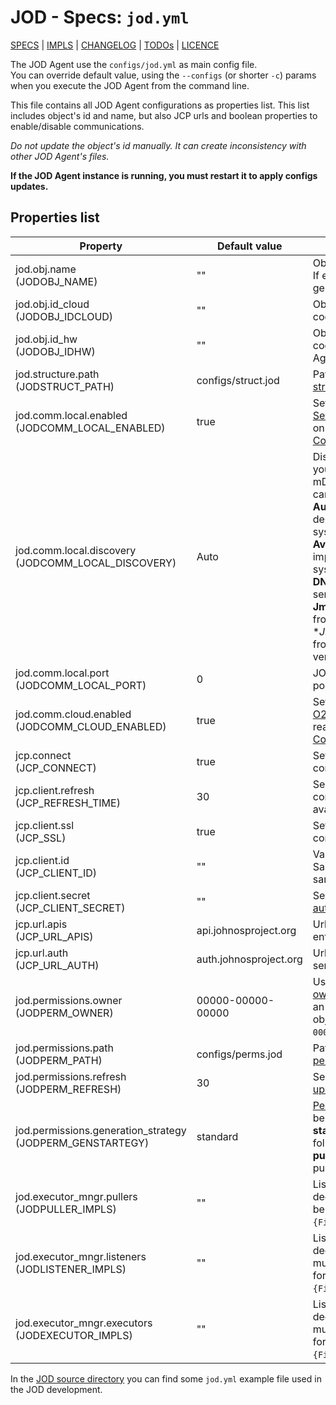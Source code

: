 # JOD - Specs: `jod.yml`

[SPECS](../specs.md) | [IMPLS](../impls.md) | [CHANGELOG](../../CHANGELOG.md) | [TODOs](../../TODOs.md) | [LICENCE](../../LICENCE.md)

The JOD Agent use the ```configs/jod.yml``` as main config file. <br/>
You can override default value, using the ```--configs``` (or shorter ```-c```)
params when you execute the JOD Agent from the command line.

This file contains all JOD Agent configurations as properties list. This list
includes object's id and name, but also JCP urls and boolean properties to
enable/disable communications.

_Do not update the object's id manually. It can create inconsistency with other
JOD Agent's files._

**If the JOD Agent instance is running, you must restart it to apply configs updates.**

## Properties list

| Property                                                      | Default value          | Description                                                                                                                                                                                                                                                                                                                                                                                                                                                                                                                                                              |
|---------------------------------------------------------------|------------------------|--------------------------------------------------------------------------------------------------------------------------------------------------------------------------------------------------------------------------------------------------------------------------------------------------------------------------------------------------------------------------------------------------------------------------------------------------------------------------------------------------------------------------------------------------------------------------|
| jod.obj.name<br/>(JODOBJ_NAME)                                | ""                     | Object's name displayed to End User. If empty a random name will be generated.                                                                                                                                                                                                                                                                                                                                                                                                                                                                                           |
| jod.obj.id_cloud<br/>(JODOBJ_IDCLOUD)                         | ""                     | Object's id, a 17 char length unique code. **Do not edit it manually.**                                                                                                                                                                                                                                                                                                                                                                                                                                                                                                  |
| jod.obj.id_hw<br/>(JODOBJ_IDHW)                               | ""                     | Object's hardware id, a 5 char length code generated once for each JOD Agent.                                                                                                                                                                                                                                                                                                                                                                                                                                                                                            |
| jod.structure.path<br/>(JODSTRUCT_PATH)                       | configs/struct.jod     | Path for the file that define [object's structure](structure.md).                                                                                                                                                                                                                                                                                                                                                                                                                                                                                                        |
| jod.comm.local.enabled<br/>(JODCOMM_LOCAL_ENABLED)            | true                   | Set 'false' to disable the [JOD Local Server](../comm.md#direct-communication) and make object not reachable on local network ([Direct Communication](/docs/features/communication.md#direct-communication)).                                                                                                                                                                                                                                                                                                                                                            |
| jod.comm.local.discovery<br/>(JODCOMM_LOCAL_DISCOVERY)        | Auto                   | Discovery system implementation, you can choose between different mDNS/Bonjour implementations. It can be one of the following values:<br/>**Auto** choose the discovery system depending the detected operating system<br/>**Avahi** use the Avahi daemon implementation, common on linux system<br/>**DNSSD** the default MacOS bonjour service<br/>**JmDNS** java mDNS implementation from [jmdns](https://github.com/jmdns/jmdns) library<br/>**JmmDNS* java mDNS implementation from [jmdns](https://github.com/jmdns/jmdns) library (multiple interfaces version). |
| jod.comm.local.port<br/>(JODCOMM_LOCAL_PORT)                  | 0                      | JOD Local server port, if ```0``` a random port will be used.                                                                                                                                                                                                                                                                                                                                                                                                                                                                                                            |
| jod.comm.cloud.enabled<br/>(JODCOMM_CLOUD_ENABLED)            | true                   | Set 'false' to disable the [JOD Gateway O2S Client](../comm.md#cloud-communication) and make object not reachable via JCP ([Cloud Communication](/docs/features/communication.md#cloud-communication)).                                                                                                                                                                                                                                                                                                                                                                  |
| jcp.connect<br/>(JCP_CONNECT)                                 | true                   | Set 'false' to prevent JOD Agent connection to [John Cloud Platform](/docs/comps/jcp/README.md).                                                                                                                                                                                                                                                                                                                                                                                                                                                                         |
| jcp.client.refresh<br/>(JCP_REFRESH_TIME)                     | 30                     | Seconds between each JCP connection retry, when JCP is not available.                                                                                                                                                                                                                                                                                                                                                                                                                                                                                                    |
| jcp.client.ssl<br/>(JCP_SSL)                                  | true                   | Set 'false' to disable SSL on communication with the JCP.                                                                                                                                                                                                                                                                                                                                                                                                                                                                                                                |
| jcp.client.id<br/>(JCP_CLIENT_ID)                             | ""                     | Valid client id for [JCP authentication](../comm.md#jcp-authentication). Same JOSP Objects/Distribution share same client id.                                                                                                                                                                                                                                                                                                                                                                                                                                            |
| jcp.client.secret<br/>(JCP_CLIENT_SECRET)                     | ""                     | Secret associated to client id for [JCP authentication](../comm.md#jcp-authentication).                                                                                                                                                                                                                                                                                                                                                                                                                                                                                  |
| jcp.url.apis<br/>(JCP_URL_APIS)                               | api.johnosproject.org  | Url to use as [John Cloud Platform](/docs/comps/jcp/README.md) entrypoint                                                                                                                                                                                                                                                                                                                                                                                                                                                                                                |
| jcp.url.auth<br/>(JCP_URL_AUTH)                               | auth.johnosproject.org | Url to use as [JCP authentication](../comm.md#jcp-authentication) service.                                                                                                                                                                                                                                                                                                                                                                                                                                                                                               |
| jod.permissions.owner<br/>(JODPERM_OWNER)                     | 00000-00000-00000      | User to be considered as [object's owner](permissions.md#objects-owner), if the object has no owner (like an AnonymousObject during the object's registration) his value is ```00000-00000-00000```.                                                                                                                                                                                                                                                                                                                                                                     |
| jod.permissions.path<br/>(JODPERM_PATH)                       | configs/perms.jod      | Path for the file where store [object's permissions](permissions.md).                                                                                                                                                                                                                                                                                                                                                                                                                                                                                                    |
| jod.permissions.refresh<br/>(JODPERM_REFRESH)                 | 30                     | Seconds between each [permission updates](permissions.md#jcp-sync) check to the JCP.                                                                                                                                                                                                                                                                                                                                                                                                                                                                                     |
| jod.permissions.generation_strategy<br/>(JODPERM_GENSTARTEGY) | standard               | [Permission generation strategy](permissions.md#generation). It can be one of the following values:<br/>**standard** permission generated following standard permissions rules<br/>**public** permission generated following public permissions rules.                                                                                                                                                                                                                                                                                                                   |
| jod.executor_mngr.pullers<br/>(JODPULLER_IMPLS)               | ""                     | List of JOD Agent [Puller](workers.md#pullers)'s declarations. Each Puller config must be expressed in the following format ```{FirmwareProto}://{FirmwareConfigs}```.                                                                                                                                                                                                                                                                                                                                                                                            |
| jod.executor_mngr.listeners<br/>(JODLISTENER_IMPLS)           | ""                     | List of JOD Agent [Listener](workers.md#listeners)'s declarations. Each Listener config must be expressed in the following format ```{FirmwareProto}://{FirmwareConfigs}```.                                                                                                                                                                                                                                                                                                                                                                                      |
| jod.executor_mngr.executors<br/>(JODEXECUTOR_IMPLS)           | ""                     | List of JOD Agent [Executor](workers.md#executors)'s declarations. Each Executor config must be expressed in the following format ```{FirmwareProto}://{FirmwareConfigs}```.                                                                                                                                                                                                                                                                                                                                                                                      |


In the [JOD source directory](/src/jospJOD/configs/jod_default.yml)
you can find some ```jod.yml``` example file used in the JOD development.